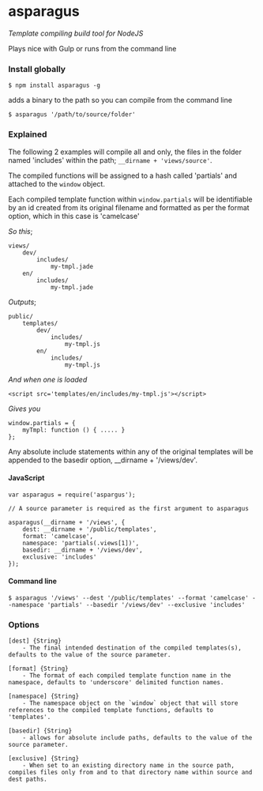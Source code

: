 asparagus
=========

*Template compiling build tool for NodeJS*

Plays nice with Gulp or runs from the command line

### Install globally

```
$ npm install asparagus -g
```

adds a binary to the path so you can compile from the command line

```
$ asparagus '/path/to/source/folder'
```


### Explained

The following 2 examples will compile all and only, the files in the folder named 'includes' within the path; `__dirname + 'views/source'`.

The compiled functions will be assigned to a hash called 'partials' and attached to the `window` object.

Each compiled template function within `window.partials` will be identifiable by an id created from its original filename and formatted as per the format option, which in this case is 'camelcase'

*So this*;
```
views/
    dev/
        includes/
            my-tmpl.jade
    en/
        includes/
            my-tmpl.jade
```

*Outputs*;
```
public/
    templates/
        dev/
            includes/
                my-tmpl.js
        en/
            includes/
                my-tmpl.js
```

*And when one is loaded*
```
<script src='templates/en/includes/my-tmpl.js'></script>
```

*Gives you*
```
window.partials = {
    myTmpl: function () { ..... }
};
```
Any absolute include statements within any of the original templates will be appended to the basedir option, __dirname + '/views/dev'.

#### JavaScript
```
var asparagus = require('aspargus');

// A source parameter is required as the first argument to asparagus

asparagus(__dirname + '/views', {
    dest: __dirname + '/public/templates',
    format: 'camelcase',
    namespace: 'partials(.views[1])',
    basedir: __dirname + '/views/dev',
    exclusive: 'includes'
});

```

#### Command line

```
$ asparagus '/views' --dest '/public/templates' --format 'camelcase' --namespace 'partials' --basedir '/views/dev' --exclusive 'includes'

```

### Options
```
[dest] {String}
    - The final intended destination of the compiled templates(s), defaults to the value of the source parameter.

[format] {String}
    - The format of each compiled template function name in the namespace, defaults to 'underscore' delimited function names.

[namespace] {String}
    - The namespace object on the `window` object that will store references to the compiled template functions, defaults to 'templates'.

[basedir] {String}
    - allows for absolute include paths, defaults to the value of the source parameter.

[exclusive] {String}
    - When set to an existing directory name in the source path, compiles files only from and to that directory name within source and dest paths.

```

